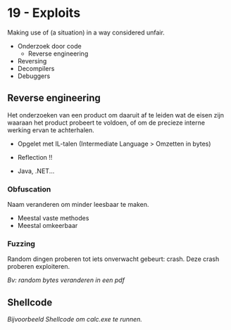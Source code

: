 # 19 - Exploits
Making use of (a situation) in a way considered unfair.
- Onderzoek door code
  - Reverse engineering
- Reversing
- Decompilers
- Debuggers

## Reverse engineering
Het onderzoeken van een product om daaruit af te leiden wat de eisen zijn waaraan het product probeert te voldoen, of om de precieze interne werking ervan te achterhalen.

- Opgelet met IL-talen (Intermediate Language > Omzetten in bytes)
+ Reflection !!
- Java, .NET...

### Obfuscation
Naam veranderen om minder leesbaar te maken.
+ Meestal vaste methodes
+ Meestal omkeerbaar

### Fuzzing
Random dingen proberen tot iets onverwacht gebeurt: crash. Deze crash proberen exploiteren.

*Bv: random bytes veranderen in een pdf*

## Shellcode
*Bijvoorbeeld Shellcode om calc.exe te runnen.*


<!--stackedit_data:
eyJoaXN0b3J5IjpbLTM1NTExMTY3LC0xMTEyNTYwMDAwLDczMD
k5ODExNl19
-->